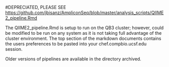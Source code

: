#DEPRECIATED, PLEASE SEE https://github.com/jbisanz/AmpliconSeq/blob/master/analysis_scripts/QIIME2_pipeline.Rmd

The QIIME2_pipeline.Rmd is setup to run on the QB3 cluster; however, could be modified to be run on any system as it is not taking full advantage of the cluster environment. The top section of the markdown documents contains the users preferences to be pasted into your chef.compbio.ucsf.edu session.

Older versions of pipelines are available in the directory archived.
